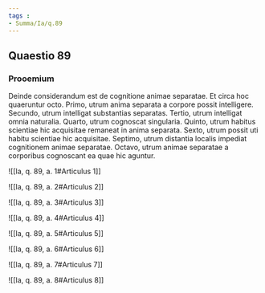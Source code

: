```yaml
---
tags : 
- Summa/Ia/q.89
---
```


## Quaestio 89

### Prooemium

Deinde considerandum est de cognitione animae separatae. Et circa hoc quaeruntur octo. Primo, utrum anima separata a corpore possit intelligere. Secundo, utrum intelligat substantias separatas. Tertio, utrum intelligat omnia naturalia. Quarto, utrum cognoscat singularia. Quinto, utrum habitus scientiae hic acquisitae remaneat in anima separata. Sexto, utrum possit uti habitu scientiae hic acquisitae. Septimo, utrum distantia localis impediat cognitionem animae separatae. Octavo, utrum animae separatae a corporibus cognoscant ea quae hic aguntur.

![[Ia, q. 89, a. 1#Articulus 1]]

![[Ia, q. 89, a. 2#Articulus 2]]

![[Ia, q. 89, a. 3#Articulus 3]]

![[Ia, q. 89, a. 4#Articulus 4]]

![[Ia, q. 89, a. 5#Articulus 5]]

![[Ia, q. 89, a. 6#Articulus 6]]

![[Ia, q. 89, a. 7#Articulus 7]]

![[Ia, q. 89, a. 8#Articulus 8]]

